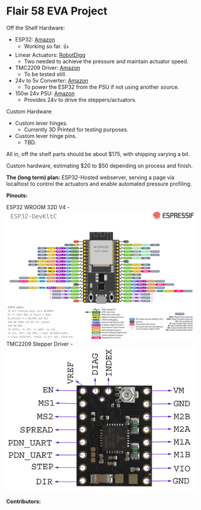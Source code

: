# Flair 58 EVA Project

Off the Shelf Hardware: 
- ESP32: [Amazon](https://www.amazon.com/dp/B089F6BY3C?psc=1&ref=ppx_yo2ov_dt_b_product_details)
    - Working so far. 👍
- Linear Actuators: [RobotDigg](https://robotdigg.com/product/1815/9-36VDC-stepper-motor-gear-drive-linear-actuator)
    - Two needed to achieve the pressure and maintain actuator speed.
- TMC2209 Driver: [Amazon](https://www.amazon.com/dp/B08DFV4QQ1?psc=1&ref=ppx_yo2ov_dt_b_product_details)
    - To be tested still. 
- 24v to 5v Converter:  [Amazon](https://www.amazon.com/dp/B08NZV88MC?psc=1&ref=ppx_yo2ov_dt_b_product_details)
    - To power the ESP32 from the PSU if not using another source.
- 150w 24v PSU:  [Amazon](https://www.amazon.com/dp/B077B7DHYL?psc=1&ref=ppx_yo2ov_dt_b_product_details)
    - Provides 24v to drive the steppers/actuators. 

Custom Hardware:
- Custom lever hinges.
    - Currently 3D Printed for testing purposes. 
- Custom lever hinge pins. 
    - TBD.


All in, off the shelf parts should be about $175, with shipping varying a bit.

Custom hardware, estimating $20 to $50 depending on process and finish. 

**The (long term) plan:** ESP32-Hosted webserver, serving a page via localhost to control the actuators and enable automated pressure profiling. 

**Pinouts:** 

ESP32 WROOM 32D V4 - ![image](/img/esp32_pinout.png)
TMC2209 Stepper Driver - ![image](/img/tmc2209_pinout.png)

**Contributors:**